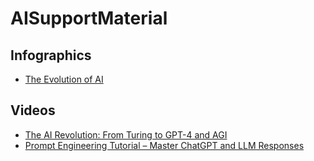 # AISupportMaterial


## Infographics
- [The Evolution of AI]()

## Videos
- [The AI Revolution: From Turing to GPT-4 and AGI](https://www.youtube.com/watch?v=wc5VNOncyeg)
- [Prompt Engineering Tutorial – Master ChatGPT and LLM Responses](https://www.youtube.com/watch?v=_ZvnD73m40o)

